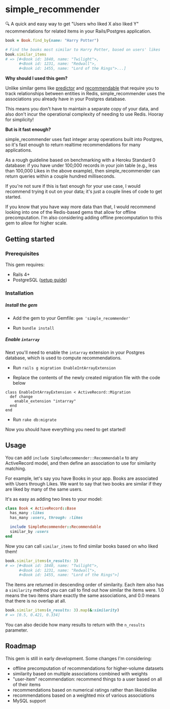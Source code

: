 # simple_recommender

🔍 A quick and easy way to get "Users who liked X also liked Y" recommendations
for related items in your Rails/Postgres application.

```ruby
book = Book.find_by(name: "Harry Potter")

# Find the books most similar to Harry Potter, based on users' likes
book.similar_items
# => [#<Book id: 1840, name: "Twilight">,
      #<Book id: 1231, name: "Redwall">,
      #<Book id: 1455, name: "Lord of the Rings">...]
```

**Why should I used this gem?**

Unlike similar gems like [predictor](https://github.com/Pathgather/predictor) and [recommendable](https://github.com/davidcelis/recommendable) that require you to track relationships between entities in Redis, simple_recommender uses the associations you already have in your Postgres database.

This means you don't have to maintain a separate copy of your data, and also don't incur the operational complexity of needing to use Redis. Hooray for simplicity!

**But is it fast enough?**

simple_recommender uses fast integer array operations built into Postgres,
so it's fast enough to return realtime recommendations for many applications.

As a rough guideline based on benchmarking with a Heroku Standard 0 database:
if you have under 100,000 records in your join table (e.g., less than 100,000
Likes in the above example), then simple_recommender can return queries within
a couple hundred milliseconds.

If you're not sure if this is fast enough for your use case, I would recommend
trying it out on your data; it's just a couple lines of code to get started.

If you know that you have way more data than that, I would recommend looking into
one of the Redis-based gems that allow for offline precomputation. I'm also
considering adding offline precomputation to this gem to allow for higher scale.

## Getting started

### Prerequisites

This gem requires:

* Rails 4+
* PostgreSQL ([setup guide](https://www.digitalocean.com/community/tutorials/how-to-setup-ruby-on-rails-with-postgres))

### Installation

##### Install the gem

* Add the gem to your Gemfile: `gem 'simple_recommender'`

* Run `bundle install`

##### Enable `intarray`

Next you'll need to enable the `intarray` extension in your Postgres database, which is used to compute recommendations.

* Run `rails g migration EnableIntArrayExtension`

* Replace the contents of the newly created migration file with the code below

```
class EnableIntArrayExtension < ActiveRecord::Migration
  def change
    enable_extension "intarray"
  end
end
```

* Run `rake db:migrate`

Now you should have everything you need to get started!

## Usage

You can add `include SimpleRecommender::Recommendable` to any ActiveRecord model,
and then define an association to use for similarity matching.

For example, let's say you have Books in your app. Books are associated with Users through Likes. We want to say that two books are similar if they are liked by many of the same users.

It's as easy as adding two lines to your model:

```ruby
class Book < ActiveRecord::Base
  has_many :likes
  has_many :users, through: :likes

  include SimpleRecommender::Recommendable
  similar_by :users
end

```

Now you can call `similar_items` to find similar books based on who liked them!

```ruby
book.similar_items(n_results: 3)
# => [#<Book id: 1840, name: "Twilight">,
      #<Book id: 1231, name: "Redwall">,
      #<Book id: 1455, name: "Lord of the Rings">]
```

The items are returned in descending order of similarity. Each item also has
a `similarity` method you can call to find out how similar the items were.
1.0 means the two items share exactly the same associations, and 0.0 means that
there is no overlap at all.

```ruby
book.similar_items(n_results: 3).map(&:similarity)
# => [0.5, 0.421, 0.334]
```

You can also decide how many results to return with the `n_results` parameter.

## Roadmap

This gem is still in early development. Some changes I'm considering:

* offline precomputation of recommendations for higher-volume datasets
* similarity based on multiple associations combined with weights
* "user-item" recommendation: recommend things to a user based on all of their items
* recommendations based on numerical ratings rather than like/dislike
* recommendations based on a weighted mix of various associations
* MySQL support

